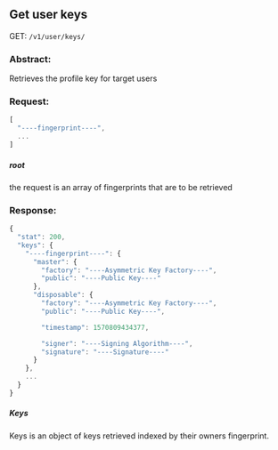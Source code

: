 ## Get user keys
GET: `/v1/user/keys/`

### Abstract:
Retrieves the profile key for target users

### Request:
```javascript
[
  "----fingerprint----",
  ...
]
```
##### root
the request is an array of fingerprints that are to be retrieved

### Response:
```javascript
{
  "stat": 200,
  "keys": {
    "----fingerprint----": {
      "master": {
        "factory": "----Asymmetric Key Factory----",
        "public": "----Public Key----"
      },
      "disposable": {
        "factory": "----Asymmetric Key Factory----",
        "public": "----Public Key----",

        "timestamp": 1570809434377,

        "signer": "----Signing Algorithm----",
        "signature": "----Signature----"
      }
    },
    ...
  }
}
```
##### Keys
Keys is an object of keys retrieved indexed by their owners fingerprint.
